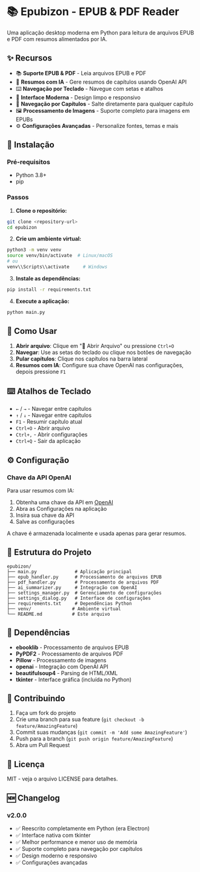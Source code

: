 # 📚 Epubizon - EPUB & PDF Reader

Uma aplicação desktop moderna em Python para leitura de arquivos EPUB e PDF com resumos alimentados por IA.

## ✨ Recursos

- 📚 **Suporte EPUB & PDF** - Leia arquivos EPUB e PDF
- 🤖 **Resumos com IA** - Gere resumos de capítulos usando OpenAI API
- ⌨️ **Navegação por Teclado** - Navegue com setas e atalhos
- 🎨 **Interface Moderna** - Design limpo e responsivo
- 📖 **Navegação por Capítulos** - Salte diretamente para qualquer capítulo
- 🖼️ **Processamento de Imagens** - Suporte completo para imagens em EPUBs
- ⚙️ **Configurações Avançadas** - Personalize fontes, temas e mais

## 🚀 Instalação

### Pré-requisitos
- Python 3.8+ 
- pip

### Passos

1. **Clone o repositório:**
```bash
git clone <repository-url>
cd epubizon
```

2. **Crie um ambiente virtual:**
```bash
python3 -m venv venv
source venv/bin/activate  # Linux/macOS
# ou
venv\\Scripts\\activate     # Windows
```

3. **Instale as dependências:**
```bash
pip install -r requirements.txt
```

4. **Execute a aplicação:**
```bash
python main.py
```

## 📖 Como Usar

1. **Abrir arquivo**: Clique em "📂 Abrir Arquivo" ou pressione `Ctrl+O`
2. **Navegar**: Use as setas do teclado ou clique nos botões de navegação
3. **Pular capítulos**: Clique nos capítulos na barra lateral
4. **Resumos com IA**: Configure sua chave OpenAI nas configurações, depois pressione `F1`

## ⌨️ Atalhos de Teclado

- `←` / `→` - Navegar entre capítulos
- `↑` / `↓` - Navegar entre capítulos  
- `F1` - Resumir capítulo atual
- `Ctrl+O` - Abrir arquivo
- `Ctrl+,` - Abrir configurações
- `Ctrl+Q` - Sair da aplicação

## ⚙️ Configuração

### Chave da API OpenAI

Para usar resumos com IA:

1. Obtenha uma chave da API em [OpenAI](https://platform.openai.com/api-keys)
2. Abra as Configurações na aplicação
3. Insira sua chave da API
4. Salve as configurações

A chave é armazenada localmente e usada apenas para gerar resumos.

## 📁 Estrutura do Projeto

```
epubizon/
├── main.py              # Aplicação principal
├── epub_handler.py      # Processamento de arquivos EPUB
├── pdf_handler.py       # Processamento de arquivos PDF
├── ai_summarizer.py     # Integração com OpenAI
├── settings_manager.py  # Gerenciamento de configurações
├── settings_dialog.py   # Interface de configurações
├── requirements.txt     # Dependências Python
├── venv/               # Ambiente virtual
└── README.md           # Este arquivo
```

## 🔧 Dependências

- **ebooklib** - Processamento de arquivos EPUB
- **PyPDF2** - Processamento de arquivos PDF  
- **Pillow** - Processamento de imagens
- **openai** - Integração com OpenAI API
- **beautifulsoup4** - Parsing de HTML/XML
- **tkinter** - Interface gráfica (incluída no Python)

## 🤝 Contribuindo

1. Faça um fork do projeto
2. Crie uma branch para sua feature (`git checkout -b feature/AmazingFeature`)
3. Commit suas mudanças (`git commit -m 'Add some AmazingFeature'`)
4. Push para a branch (`git push origin feature/AmazingFeature`)
5. Abra um Pull Request

## 📝 Licença

MIT - veja o arquivo LICENSE para detalhes.

## 🆕 Changelog

### v2.0.0
- ✅ Reescrito completamente em Python (era Electron)
- ✅ Interface nativa com tkinter
- ✅ Melhor performance e menor uso de memória
- ✅ Suporte completo para navegação por capítulos
- ✅ Design moderno e responsivo
- ✅ Configurações avançadas